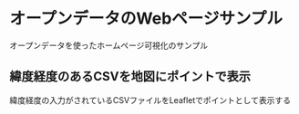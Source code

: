 # オープンデータのWebページサンプル
オープンデータを使ったホームページ可視化のサンプル  
  
  
  
## 緯度経度のあるCSVを地図にポイントで表示
緯度経度の入力がされているCSVファイルをLeafletでポイントとして表示する

